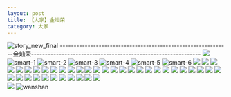 ```yaml
---
layout: post
title: 【大家】金灿荣
category: 大家
---
```

![story_new_final](http://rdr022gcy.hd-bkt.clouddn.com/img/story_new_final_0322.png)
-------------------------------------------------------------金灿荣-------------------------------------------------------------
![](http://rdr13xtfo.hd-bkt.clouddn.com/img/jin-220611-1.jpg)
![smart-1](http://rdr022gcy.hd-bkt.clouddn.com/img/smart-1.png)
![smart-2](http://rdr022gcy.hd-bkt.clouddn.com/img/smart-2.png)
![smart-3](http://rdr022gcy.hd-bkt.clouddn.com/img/smart-3.png)
![smart-4](http://rdr022gcy.hd-bkt.clouddn.com/img/smart-4.png)
![smart-5](http://rdr022gcy.hd-bkt.clouddn.com/img/smart-5.png)
![smart-6](http://rdr022gcy.hd-bkt.clouddn.com/img/smart-6.png)
![](http://rdr022gcy.hd-bkt.clouddn.com/img/situation-0324-1.png)
![](http://rdr022gcy.hd-bkt.clouddn.com/img/situation-0324-2.png)
![](http://rdr022gcy.hd-bkt.clouddn.com/img/situation-0324-3.png)
![](http://rdr022gcy.hd-bkt.clouddn.com/img/fragment-220322-2.png)
![](http://rdr022gcy.hd-bkt.clouddn.com/img/fragment-220322-3.png)
![](http://rdr022gcy.hd-bkt.clouddn.com/img/fragment-220322-4.png)
![](http://rdr022gcy.hd-bkt.clouddn.com/img/fragment-220322-5.png)
![](http://rdr022gcy.hd-bkt.clouddn.com/img/jin-220325-1.png)
![](http://rdr022gcy.hd-bkt.clouddn.com/img/jin-220325-2.png)
![](http://rdr022gcy.hd-bkt.clouddn.com/img/jin-220325-3.png)
![](http://rdr022gcy.hd-bkt.clouddn.com/img/jin-220325-4.png)
![](http://rdr022gcy.hd-bkt.clouddn.com/img/jin-220325-5.png)
![](http://rdr022gcy.hd-bkt.clouddn.com/img/jin-220325-6.png)
![](http://rdr022gcy.hd-bkt.clouddn.com/img/jin-220325-7.png)
![](http://rdr022gcy.hd-bkt.clouddn.com/img/jin-220325-8.png)
![](http://rdr022gcy.hd-bkt.clouddn.com/img/jin-220325-9.png)
![](http://rdr022gcy.hd-bkt.clouddn.com/img/jin-220325-12.png)
![](http://rdr022gcy.hd-bkt.clouddn.com/img/jin-220325-13.png)
![](http://rdr022gcy.hd-bkt.clouddn.com/img/jin-220325-14.png)
![](http://rdr022gcy.hd-bkt.clouddn.com/img/jin-220325-10.png)
![](http://rdr022gcy.hd-bkt.clouddn.com/img/jin-220325-11.png)
![](http://rdr022gcy.hd-bkt.clouddn.com/img/jin-220325-15.png)
![](http://rdr022gcy.hd-bkt.clouddn.com/img/jin-220325-16.png)
![](http://rdr022gcy.hd-bkt.clouddn.com/img/jin-220325-17.png)
![](http://rdr022gcy.hd-bkt.clouddn.com/img/jin-220325-18.png)
![](http://rdr022gcy.hd-bkt.clouddn.com/img/jin-220325-19.png)
![](http://rdr022gcy.hd-bkt.clouddn.com/img/inspire-220326-1.png)
![](http://rdr022gcy.hd-bkt.clouddn.com/img/inspire-220326-2.png)
![](http://rdr022gcy.hd-bkt.clouddn.com/img/inspire-220326-3.png)
![](http://rdr022gcy.hd-bkt.clouddn.com/img/inspire-220326-4.png)
![](http://rdr022gcy.hd-bkt.clouddn.com/img/inspire-220326-5.png)
![](http://rdr022gcy.hd-bkt.clouddn.com/img/inspire-220326-6.png)
![](http://rdr022gcy.hd-bkt.clouddn.com/img/inspire-220326-7.png)
![](http://rdr022gcy.hd-bkt.clouddn.com/img/inspire-220326-8.png)
![](http://rdr022gcy.hd-bkt.clouddn.com/img/inspire-220326-9.png)
![](http://rdr022gcy.hd-bkt.clouddn.com/img/inspire-220326-10.png)
![](http://rdr022gcy.hd-bkt.clouddn.com/img/inspire-220326-11.png)
![](http://rdr022gcy.hd-bkt.clouddn.com/img/inspire-220326-12.png)
![](http://rdr022gcy.hd-bkt.clouddn.com/img/fragment-220413-1.png)  
![](http://rdr022gcy.hd-bkt.clouddn.com/img/fragment-220413-2.png)
![wanshan](http://rdr022gcy.hd-bkt.clouddn.com/img/wanshan.png)





  




